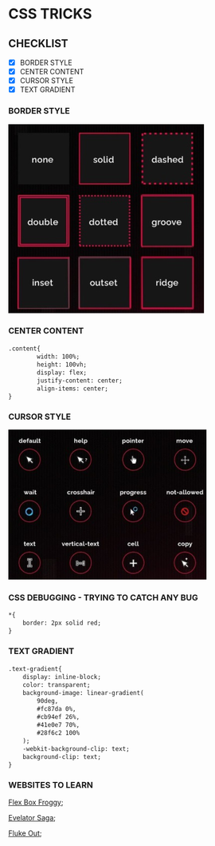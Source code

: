 # CSS TRICKS

## CHECKLIST

- [x] BORDER STYLE
- [x] CENTER CONTENT
- [x] CURSOR STYLE
- [x] TEXT GRADIENT

### BORDER STYLE

![](img/border.jpg)

### CENTER CONTENT

```
.content{
        width: 100%;
        height: 100vh;
        display: flex;
        justify-content: center;
        align-items: center;
}
```

### CURSOR STYLE

![](img/cursor.jpg)

### CSS DEBUGGING - TRYING TO CATCH ANY BUG

```
*{
    border: 2px solid red;
}
```

### TEXT GRADIENT

```
.text-gradient{
    display: inline-block;
    color: transparent;
    background-image: linear-gradient(
        90deg,
        #fc87da 0%,
        #cb94ef 26%,
        #41e0e7 70%,
        #28f6c2 100%
    );
    -webkit-background-clip: text;
    background-clip: text;
}
```

### WEBSITES TO LEARN

[Flex Box Froggy](https://flexboxfroggy.com/);

[Evelator Saga](https://play.elevatorsaga.com/);

[Fluke Out](https://flukeout.github.io/);